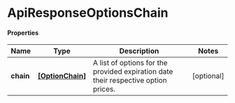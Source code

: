 # ApiResponseOptionsChain

#### Properties
Name | Type | Description | Notes
------------ | ------------- | ------------- | -------------
**chain** | [**[OptionChain]**](OptionChain.md) | A list of options for the provided expiration date their respective option prices. | [optional] 



